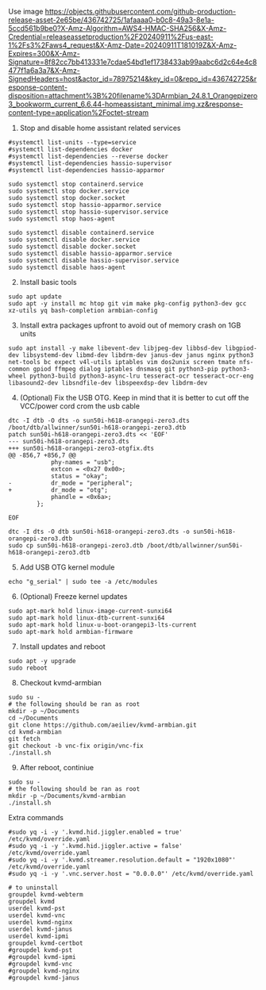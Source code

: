 Use image https://objects.githubusercontent.com/github-production-release-asset-2e65be/436742725/1afaaaa0-b0c8-49a3-8e1a-5ccd561b9be0?X-Amz-Algorithm=AWS4-HMAC-SHA256&X-Amz-Credential=releaseassetproduction%2F20240911%2Fus-east-1%2Fs3%2Faws4_request&X-Amz-Date=20240911T181019Z&X-Amz-Expires=300&X-Amz-Signature=8f82cc7bb413331e7cdae54bd1ef1738433ab99aabc6d2c64e4c8477f1a6a3a7&X-Amz-SignedHeaders=host&actor_id=78975214&key_id=0&repo_id=436742725&response-content-disposition=attachment%3B%20filename%3DArmbian_24.8.1_Orangepizero3_bookworm_current_6.6.44-homeassistant_minimal.img.xz&response-content-type=application%2Foctet-stream


1. Stop and disable home assistant related services
```
#systemctl list-units --type=service
#systemctl list-dependencies docker
#systemctl list-dependencies --reverse docker
#systemctl list-dependencies hassio-supervisor
#systemctl list-dependencies hassio-apparmor

sudo systemctl stop containerd.service
sudo systemctl stop docker.service
sudo systemctl stop docker.socket
sudo systemctl stop hassio-apparmor.service
sudo systemctl stop hassio-supervisor.service
sudo systemctl stop haos-agent

sudo systemctl disable containerd.service
sudo systemctl disable docker.service
sudo systemctl disable docker.socket
sudo systemctl disable hassio-apparmor.service
sudo systemctl disable hassio-supervisor.service
sudo systemctl disable haos-agent
```

2. Install basic tools
```
sudo apt update
sudo apt -y install mc htop git vim make pkg-config python3-dev gcc xz-utils yq bash-completion armbian-config
```
3. Install extra packages upfront to avoid out of memory crash on 1GB units
```
sudo apt install -y make libevent-dev libjpeg-dev libbsd-dev libgpiod-dev libsystemd-dev libmd-dev libdrm-dev janus-dev janus nginx python3 net-tools bc expect v4l-utils iptables vim dos2unix screen tmate nfs-common gpiod ffmpeg dialog iptables dnsmasq git python3-pip python3-wheel python3-build python3-async-lru tesseract-ocr tesseract-ocr-eng libasound2-dev libsndfile-dev libspeexdsp-dev libdrm-dev
```
4. (Optional) Fix the USB OTG. Keep in mind that it is better to cut off the VCC/power cord crom the usb cable
```
dtc -I dtb -O dts -o sun50i-h618-orangepi-zero3.dts /boot/dtb/allwinner/sun50i-h618-orangepi-zero3.dtb
patch sun50i-h618-orangepi-zero3.dts << 'EOF'
--- sun50i-h618-orangepi-zero3.dts
+++ sun50i-h618-orangepi-zero3-otgfix.dts
@@ -856,7 +856,7 @@
 			phy-names = "usb";
 			extcon = <0x27 0x00>;
 			status = "okay";
-			dr_mode = "peripheral";
+			dr_mode = "otg";
 			phandle = <0x6a>;
 		};
 
EOF

dtc -I dts -O dtb sun50i-h618-orangepi-zero3.dts -o sun50i-h618-orangepi-zero3.dtb
sudo cp sun50i-h618-orangepi-zero3.dtb /boot/dtb/allwinner/sun50i-h618-orangepi-zero3.dtb
```
5. Add USB OTG kernel module
```
echo "g_serial" | sudo tee -a /etc/modules
```
6. (Optional) Freeze kernel updates
```
sudo apt-mark hold linux-image-current-sunxi64
sudo apt-mark hold linux-dtb-current-sunxi64
sudo apt-mark hold linux-u-boot-orangepi3-lts-current
sudo apt-mark hold armbian-firmware
```
7. Install updates and reboot
```
sudo apt -y upgrade
sudo reboot
```
8. Checkout kvmd-armbian
```
sudo su -
# the following should be ran as root
mkdir -p ~/Documents
cd ~/Documents
git clone https://github.com/aeiliev/kvmd-armbian.git
cd kvmd-armbian
git fetch
git checkout -b vnc-fix origin/vnc-fix
./install.sh
```
9. After reboot, continiue
```
sudo su -
# the following should be ran as root
mkdir -p ~/Documents/kvmd-armbian
./install.sh
```

Extra commands
```
#sudo yq -i -y '.kvmd.hid.jiggler.enabled = true' /etc/kvmd/override.yaml
#sudo yq -i -y '.kvmd.hid.jiggler.active = false' /etc/kvmd/override.yaml
#sudo yq -i -y '.kvmd.streamer.resolution.default = "1920x1080"' /etc/kvmd/override.yaml
#sudo yq -i -y '.vnc.server.host = "0.0.0.0"' /etc/kvmd/override.yaml

# to uninstall
groupdel kvmd-webterm
groupdel kvmd
userdel kvmd-pst
userdel kvmd-vnc
userdel kvmd-nginx
userdel kvmd-janus
userdel kvmd-ipmi
groupdel kvmd-certbot
#groupdel kvmd-pst
#groupdel kvmd-ipmi
#groupdel kvmd-vnc
#groupdel kvmd-nginx
#groupdel kvmd-janus
```
